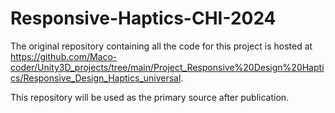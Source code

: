 # Responsive-Haptics-CHI-2024


The original repository containing all the code for this project is hosted at https://github.com/Maco-coder/Unity3D_projects/tree/main/Project_Responsive%20Design%20Haptics/Responsive_Design_Haptics_universal.

This repository will be used as the primary source after publication.
